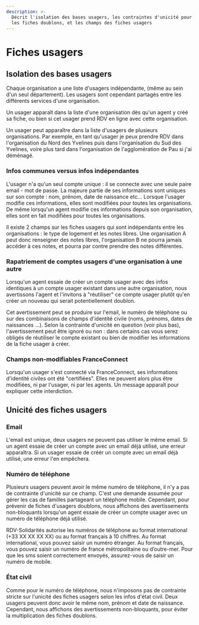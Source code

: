 ```yaml
---
description: >-
  Décrit l'isolation des bases usagers, les contraintes d'unicité pour éviter
  les fiches doublons, et les champs des fiches usagers
---
```


# Fiches usagers

## Isolation des bases usagers

Chaque organisation a une liste d'usagers indépendante, \(même au sein d'un seul département\). Les usagers sont cependant partagés entre les différents services d'une organisation.

Un usager apparaît dans la liste d'une organisation dès qu'un agent y créé sa fiche, ou bien si cet usager prend RDV en ligne avec cette organisation.

Un usager peut apparaître dans la liste d'usagers de plusieurs organisations. Par exemple, en tant qu'usager je peux prendre RDV dans l'organisation du Nord des Yvelines puis dans l'organisation du Sud des Yvelines, voire plus tard dans l'organisation de l'agglomération de Pau si j'ai déménagé.

### Infos communes versus infos indépendantes

L'usager n'a qu'un seul compte unique : il se connecte avec une seule paire email - mot de passe. La majeure partie de ses informations sont uniques sur son compte : nom, prénom, date de naissance etc... Lorsque l'usager modifie ces informations, elles sont modifiées pour toutes les organisations. De même lorsqu'un agent modifie ces informations depuis son organisation, elles sont en fait modifiées pour toutes les organisations.

Il existe 2 champs sur les fiches usagers qui sont indépendants entre les organisations : le type de logement et les notes libres. Une organisation A peut donc renseigner des notes libres, l'organisation B ne pourra jamais accéder à ces notes, et pourra par contre prendre des notes différentes. 

### Rapatriement de comptes usagers d'une organisation à une autre

Lorsqu'un agent essaie de créer un compte usager avec des infos identiques à un compte usager existant dans une autre organisation, nous avertissons l'agent et l'invitons à "réutiliser" ce compte usager plutôt qu'en créer un nouveau qui serait potentiellement doublon.

Cet avertissement peut se produire sur l'email, le numéro de téléphone ou sur des combinaisons de champs d'identité civile \(noms, prénoms, dates de naissances ...\). Selon la contrainte d'unicité en question \(voir plus bas\), l'avertissement peut être ignoré ou non : dans certains cas vous serez obligés de réutiliser le compte existant ou bien de modifier les informations de la fiche usager à créer.

### Champs non-modifiables FranceConnect

Lorsqu'un usager s'est connecté via FranceConnect, ses informations d'identité civiles ont été "certifiées". Elles ne peuvent alors plus être modifiées, ni par l'usager, ni par les agents. Un message apparaît pour expliquer cette interdiction.

## Unicité des fiches usagers

### Email

L'email est unique, deux usagers ne peuvent pas utiliser le même email. Si un agent essaie de créer un compte avec un email déjà utilisé, une erreur apparaîtra. Si un usager essaie de créér un compte avec un email déjà utilisé, une erreur l'en empêchera.

### Numéro de téléphone

Plusieurs usagers peuvent avoir le même numéro de téléphone, il n'y a pas de contrainte d'unicité sur ce champ. C'est une demande assumée pour gérer les cas de familles partageant un téléphone mobile. Cependant, pour prévenir de fiches d'usagers doublons, nous affichons des avertissements non-bloquants lorsqu'un agent essaie de créer un compte usager avec un numéro de téléphone déjà utilisé.

RDV-Solidarités autorise les numéros de téléphone au format international \(+33 XX XX XX XX\) ou au format français à 10 chiffres. Au format international, vous pouvez saisir un numéro étranger. Au format français, vous pouvez saisir un numéro de france métropolitaine ou d’outre-mer. Pour que les sms soient correctement envoyés, assurez-vous de saisir un numéro de mobile.

### État civil

Comme pour le numéro de téléphone, nous n'imposons pas de contrainte stricte sur l'unicité des fiches usagers selon les infos d'état civil. Deux usagers peuvent donc avoir le même nom, prénom et date de naissance. Cependant, nous affichons des avertissements non-bloquants, pour éviter la multiplication des fiches doublons.




